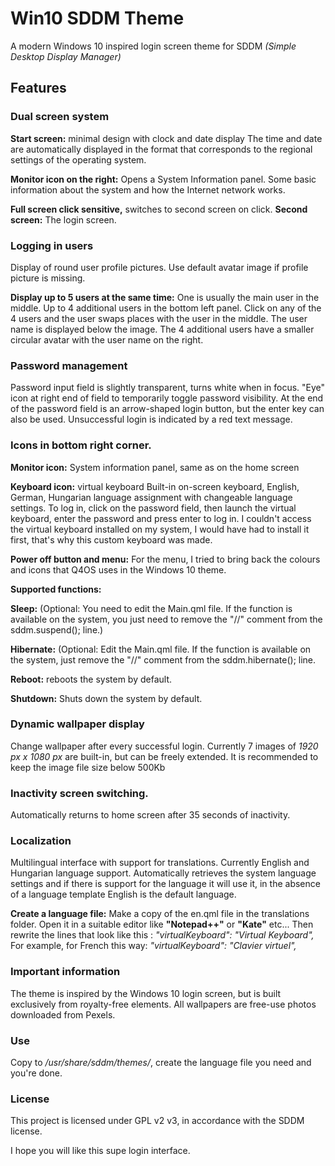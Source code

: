 # Win10 SDDM Theme
A modern Windows 10 inspired login screen theme for SDDM *(Simple Desktop Display Manager)*
## Features
### Dual screen system
**Start screen:** minimal design with clock and date display
The time and date are automatically displayed in the format that corresponds to the regional settings of the operating system.

**Monitor icon on the right:** Opens a System Information panel.
Some basic information about the system and how the Internet network works.

**Full screen click sensitive,** switches to second screen on click.
**Second screen:** The login screen.

### Logging in users
Display of round user profile pictures.
Use default avatar image if profile picture is missing.

**Display up to 5 users at the same time:**
One is usually the main user in the middle.
Up to 4 additional users in the bottom left panel.
Click on any of the 4 users and the user swaps places with the user in the middle.
The user name is displayed below the image.
The 4 additional users have a smaller circular avatar with the user name on the right.

### Password management

Password input field is slightly transparent, turns white when in focus.
"Eye" icon at right end of field to temporarily toggle password visibility.
At the end of the password field is an arrow-shaped login button, but the enter key can also be used.
Unsuccessful login is indicated by a red text message.

### Icons in bottom right corner.

**Monitor icon:** System information panel, same as on the home screen

**Keyboard icon:** virtual keyboard
Built-in on-screen keyboard, English, German, Hungarian language assignment with changeable language settings.
To log in, click on the password field, then launch the virtual keyboard, enter the password and press enter to log in.
I couldn't access the virtual keyboard installed on my system, I would have had to install it first, that's why this custom keyboard was made.

**Power off button and menu:** For the menu, I tried to bring back the colours and icons that Q4OS uses in the Windows 10 theme.

**Supported functions:**

**Sleep:** (Optional: You need to edit the Main.qml file. If the function is available on the system, you just need to remove the "//" comment from the sddm.suspend(); line.)

**Hibernate:** (Optional: Edit the Main.qml file. If the function is available on the system, just remove the "//" comment from the sddm.hibernate(); line.

**Reboot:** reboots the system by default.

**Shutdown:** Shuts down the system by default.

### Dynamic wallpaper display
Change wallpaper after every successful login. Currently 7 images of *1920 px x 1080 px* are built-in, but can be freely extended. 
It is recommended to keep the image file size below 500Kb

### Inactivity screen switching.
Automatically returns to home screen after 35 seconds of inactivity.

### Localization
Multilingual interface with support for translations. Currently English and Hungarian language support.
Automatically retrieves the system language settings and if there is support for the language it will use it, in the absence of a language template English is the default language.

**Create a language file:** Make a copy of the en.qml file in the translations folder. Open it in a suitable editor like **"Notepad++"** or **"Kate"** etc...
Then rewrite the lines that look like this : *"virtualKeyboard": "Virtual Keyboard",*
For example, for French this way:  *"virtualKeyboard": "Clavier virtuel",*

### Important information
The theme is inspired by the Windows 10 login screen, but is built exclusively from royalty-free elements.
All wallpapers are free-use photos downloaded from Pexels. 

### Use
Copy to */usr/share/sddm/themes/*, create the language file you need and you're done.

### License
This project is licensed under GPL v2 v3, in accordance with the SDDM license.

I hope you will like this supe login interface.
